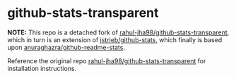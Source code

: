 # github-stats-transparent

**NOTE:** This repo is a detached fork of [rahul-jha98/github-stats-transparent](https://github.com/rahul-jha98/github-stats-transparent), which in turn is an extension of [jstrieb/github-stats](https://github.com/jstrieb/github-stats), which finally is based upon [anuraghazra/github-readme-stats](https://github.com/anuraghazra/github-readme-stats).

Reference the original repo [rahul-jha98/github-stats-transparent](https://github.com/rahul-jha98/github-stats-transparent) for installation instructions.
